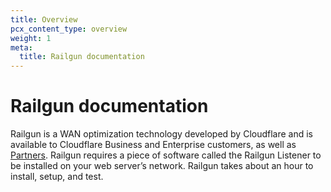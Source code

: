 ```yaml
---
title: Overview
pcx_content_type: overview
weight: 1
meta:
  title: Railgun documentation
---
```


# Railgun documentation

Railgun is a WAN optimization technology developed by Cloudflare and is available to Cloudflare Business and Enterprise customers, as well as [Partners](http://www.cloudflare.com/partner-programs). Railgun requires a piece of software called the Railgun Listener to be installed on your web server’s network. Railgun takes about an hour to install, setup, and test.